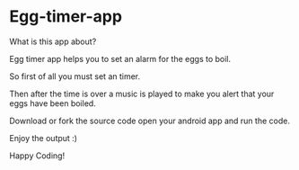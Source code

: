 # Egg-timer-app
What is this app about?

Egg timer app helps you to set an alarm for the eggs to boil.

So first of all you must set an timer.

Then after the time is over a music is played to make you alert that your eggs have been boiled.

Download or fork the source code open your android app and run the code.

Enjoy the output :)

Happy Coding!
